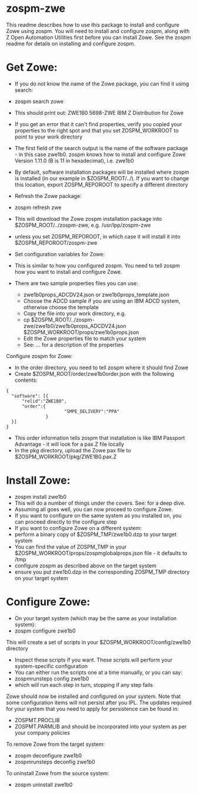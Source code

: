 # zospm-zwe
This readme describes how to use this package to install and configure Zowe using zospm.
You will need to install and configure zospm, along with Z Open Automation Utilities first before you can install Zowe. 
See the zospm readme for details on installing and configure zospm.


# Get Zowe:
- If you do not know the name of the Zowe package, you can find it using search:
 - zospm search zowe
  - This should print out: ZWE1B0 5698-ZWE IBM Z Distribution for Zowe
  - If you get an error that it can't find properties, verify you copied your properties to the right spot and that you set ZOSPM_WORKROOT to point to your work directory
- The first field of the search output is the name of the software package - in this case zwe1b0.
 zospm knows how to install and configure Zowe Version 1.11.0 (B is 11 in hexadecimal), i.e. zwe1b0
- By default, software installation packages will be installed where zospm is installed 
 (in our example in $ZOSPM_ROOT/../).
 If you want to change this location, export ZOSPM_REPOROOT to specify a different directory

- Refresh the Zowe package:
 - zospm refresh zwe
 - This will download the Zowe zospm installation package into $ZOSPM_ROOT/../zospm-zwe, e.g. /usr/lpp/zospm-zwe
  - unless you set ZOSPM_REPOROOT, in which case it will install it into $ZOSPM_REPOROOT/zospm-zwe
  
- Set configuration variables for Zowe:
 - This is similar to how you configured zospm. You need to tell zospm how you want to 
  install and configure Zowe.
 
 - There are two sample properties files you can use: 
   - zwe1b0props_ADCDV24.json or zwe1b0props_template.json
   - Choose the ADCD sample if you are using an IBM ADCD system, otherwise choose the template
   - Copy the file into your work directory, e.g.
    - cp $ZOSPM_ROOT/../zospm-zwe/zwe1b0/zwe1b0props_ADCDV24.json $ZOSPM_WORKROOT/props/zwe1b0props.json
   - Edit the Zowe properties file to match your system
    - See: ... for a description of the properties  
    
Configure zospm for Zowe:
 - In the order directory, you need to tell zospm where it should find Zowe
  - Create $ZOSPM_ROOT/order/zwe1b0order.json with the following contents:
  ```
  {
 	"software": [{
		"relid":"ZWE1B0",
		"order":{
                        "SMPE_DELIVERY":"PPA"
                 }
	}]
  }
  ```
  - This order information tells zospm that installation is like IBM Passport Advantage - it will look 
   for a pax.Z file locally
 - In the pkg directory, upload the Zowe pax file to $ZOSPM_WORKROOT/pkg/ZWE1B0.pax.Z

# Install Zowe:

- zospm install zwe1b0
- This will do a number of things under the covers. See: for a deep dive.
- Assuming all goes well, you can now proceed to configure Zowe.
- If you want to configure on the same system as you installed on, you can proceed directly to the configure step
- If you want to configure Zowe on a different system:
 - perform a binary copy of $ZOSPM_TMP/zwe1b0.dzp to your target system
  - You can find the value of ZOSPM_TMP in your $ZOSPM_WORKROOT/props/zospmglobalprops.json file - it defaults to /tmp
 - configure zospm as described above on the target system
 - ensure you put zwe1b0.dzp in the corresponding ZOSPM_TMP directory on your target system

# Configure Zowe:
- On your target system (which may be the same as your installation system):
- zospm configure zwe1b0

This will create a set of scripts in your $ZOSPM_WORKROOT/config/zwe1b0 directory
- Inspect these scripts if you want. These scripts will perform your system-specific configuration
- You can either run the scripts one at a time manually, or you can say:
 - zospmrunsteps config zwe1b0
 - which will run each step in turn, stopping if any step fails
 
Zowe should now be installed and configured on your system.
Note that some configuration items will not persist after you IPL. 
The updates required for your system that you need to apply for persistence can be found in:
- ZOSPMT.PROCLIB
- ZOSPMT.PARMLIB
and should be incorporated into your system as per your company policies

To remove Zowe from the target system:
- zospm deconfigure zwe1b0
- zospmrunsteps deconfig zwe1b0

To uninstall Zowe from the source system:
- zospm uninstall zwe1b0

